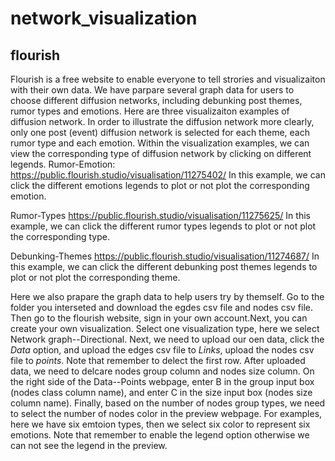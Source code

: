 # network_visualization
## flourish
Flourish is a free website to enable everyone to tell strories and visualizaiton with their own data. We have parpare several graph data for users to choose different diffusion networks, including debunking post themes, rumor types and emotions.
Here are three visualizaiton examples of diffusion network. In order to illustrate the diffusion network more clearly, only one post (event) diffusion network is selected for each theme, each rumor type and each emotion. Within the visualization examples, we can view the corresponding type of diffusion network by clicking on different legends.
Rumor-Emotion:
https://public.flourish.studio/visualisation/11275402/
In this example, we can click the different emotions legends to plot or not plot the corresponding emotion.

Rumor-Types
https://public.flourish.studio/visualisation/11275625/
In this example, we can click the different rumor types legends to plot or not plot the corresponding type.

Debunking-Themes
https://public.flourish.studio/visualisation/11274687/
In this example, we can click the different debunking post themes legends to plot or not plot the corresponding theme.

Here we also prapare the graph data to help users try by themself. Go to the folder you interseted and download the egdes csv file and nodes csv file. Then go to the flourish website, sign in your own account.Next, you can create your own visualization. Select one visualization type, here we select Network graph--Directional. Next, we need to upload our oen data, click the *Data* option, and upload the edges csv file to *Links*, upload the nodes csv file to *points*. Note that remember to delect the first row. After uploaded data, we need to delcare nodes group column and nodes size column. On the right side of the Data--Points webpage, enter B in the group input box (nodes class column name), and enter C in the size input box (nodes size column name). Finally, based on the number of nodes group types, we need to select the number of nodes color in the preview webpage. For examples, here we have six emtoion types, then we select six color to represent six emotions. Note that remember to enable the legend option otherwise we can not see the legend in the preview. 
